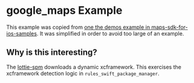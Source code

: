 # google_maps Example

This example was copied from [one the demos example in
maps-sdk-for-ios-samples](https://github.com/googlemaps-samples/maps-sdk-for-ios-samples/tree/main/GoogleMaps-Swift/GoogleMapsSwiftDemos). It was simplified in order to avoid too large of an example.

## Why is this interesting?

The [lottie-spm](https://github.com/airbnb/lottie-spm) downloads a dynamic xcframework. This
exercises the xcframework detection logic in `rules_swift_package_manager`.
